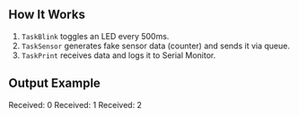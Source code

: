 ## How It Works  
1. `TaskBlink` toggles an LED every 500ms.  
2. `TaskSensor` generates fake sensor data (counter) and sends it via queue.  
3. `TaskPrint` receives data and logs it to Serial Monitor.  

## Output Example  
Received: 0
Received: 1
Received: 2
